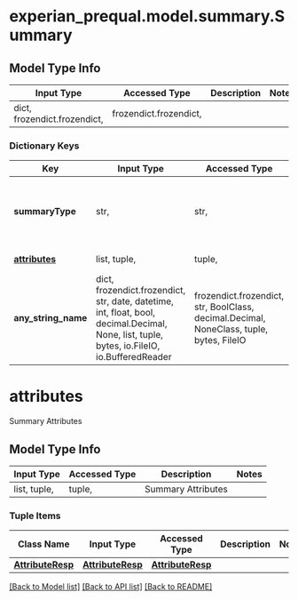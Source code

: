 # experian_prequal.model.summary.Summary

## Model Type Info
Input Type | Accessed Type | Description | Notes
------------ | ------------- | ------------- | -------------
dict, frozendict.frozendict,  | frozendict.frozendict,  |  | 

### Dictionary Keys
Key | Input Type | Accessed Type | Description | Notes
------------ | ------------- | ------------- | ------------- | -------------
**summaryType** | str,  | str,  | Summary Type. Enum [Profile Summary, Auto Summary] | [optional] 
**[attributes](#attributes)** | list, tuple,  | tuple,  | Summary Attributes | [optional] 
**any_string_name** | dict, frozendict.frozendict, str, date, datetime, int, float, bool, decimal.Decimal, None, list, tuple, bytes, io.FileIO, io.BufferedReader | frozendict.frozendict, str, BoolClass, decimal.Decimal, NoneClass, tuple, bytes, FileIO | any string name can be used but the value must be the correct type | [optional]

# attributes

Summary Attributes

## Model Type Info
Input Type | Accessed Type | Description | Notes
------------ | ------------- | ------------- | -------------
list, tuple,  | tuple,  | Summary Attributes | 

### Tuple Items
Class Name | Input Type | Accessed Type | Description | Notes
------------- | ------------- | ------------- | ------------- | -------------
[**AttributeResp**](AttributeResp.md) | [**AttributeResp**](AttributeResp.md) | [**AttributeResp**](AttributeResp.md) |  | 

[[Back to Model list]](../../README.md#documentation-for-models) [[Back to API list]](../../README.md#documentation-for-api-endpoints) [[Back to README]](../../README.md)

